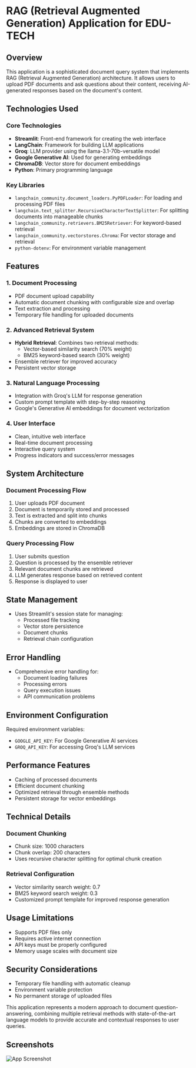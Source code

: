 # RAG (Retrieval Augmented Generation) Application for EDU-TECH

## Overview
This application is a sophisticated document query system that implements RAG (Retrieval Augmented Generation) architecture. It allows users to upload PDF documents and ask questions about their content, receiving AI-generated responses based on the document's content.

## Technologies Used

### Core Technologies
- **Streamlit**: Front-end framework for creating the web interface
- **LangChain**: Framework for building LLM applications
- **Groq**: LLM provider using the llama-3.1-70b-versatile model
- **Google Generative AI**: Used for generating embeddings
- **ChromaDB**: Vector store for document embeddings
- **Python**: Primary programming language

### Key Libraries
- `langchain_community.document_loaders.PyPDFLoader`: For loading and processing PDF files
- `langchain.text_splitter.RecursiveCharacterTextSplitter`: For splitting documents into manageable chunks
- `langchain_community.retrievers.BM25Retriever`: For keyword-based retrieval
- `langchain_community.vectorstores.Chroma`: For vector storage and retrieval
- `python-dotenv`: For environment variable management

## Features

### 1. Document Processing
- PDF document upload capability
- Automatic document chunking with configurable size and overlap
- Text extraction and processing
- Temporary file handling for uploaded documents

### 2. Advanced Retrieval System
- **Hybrid Retrieval**: Combines two retrieval methods:
  - Vector-based similarity search (70% weight)
  - BM25 keyword-based search (30% weight)
- Ensemble retriever for improved accuracy
- Persistent vector storage

### 3. Natural Language Processing
- Integration with Groq's LLM for response generation
- Custom prompt template with step-by-step reasoning
- Google's Generative AI embeddings for document vectorization

### 4. User Interface
- Clean, intuitive web interface
- Real-time document processing
- Interactive query system
- Progress indicators and success/error messages

## System Architecture

### Document Processing Flow
1. User uploads PDF document
2. Document is temporarily stored and processed
3. Text is extracted and split into chunks
4. Chunks are converted to embeddings
5. Embeddings are stored in ChromaDB

### Query Processing Flow
1. User submits question
2. Question is processed by the ensemble retriever
3. Relevant document chunks are retrieved
4. LLM generates response based on retrieved content
5. Response is displayed to user

## State Management
- Uses Streamlit's session state for managing:
  - Processed file tracking
  - Vector store persistence
  - Document chunks
  - Retrieval chain configuration

## Error Handling
- Comprehensive error handling for:
  - Document loading failures
  - Processing errors
  - Query execution issues
  - API communication problems

## Environment Configuration
Required environment variables:
- `GOOGLE_API_KEY`: For Google Generative AI services
- `GROQ_API_KEY`: For accessing Groq's LLM services

## Performance Features
- Caching of processed documents
- Efficient document chunking
- Optimized retrieval through ensemble methods
- Persistent storage for vector embeddings

## Technical Details

### Document Chunking
- Chunk size: 1000 characters
- Chunk overlap: 200 characters
- Uses recursive character splitting for optimal chunk creation

### Retrieval Configuration
- Vector similarity search weight: 0.7
- BM25 keyword search weight: 0.3
- Customized prompt template for improved response generation

## Usage Limitations
- Supports PDF files only
- Requires active internet connection
- API keys must be properly configured
- Memory usage scales with document size

## Security Considerations
- Temporary file handling with automatic cleanup
- Environment variable protection
- No permanent storage of uploaded files

This application represents a modern approach to document question-answering, combining multiple retrieval methods with state-of-the-art language models to provide accurate and contextual responses to user queries.
## Screenshots

![App Screenshot](https://via.placeholder.com/468x300?text=App+Screenshot+Here)

